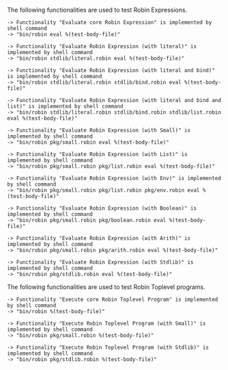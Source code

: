 The following functionalities are used to test Robin Expressions.

    -> Functionality "Evaluate core Robin Expression" is implemented by shell command
    -> "bin/robin eval %(test-body-file)"

    -> Functionality "Evaluate Robin Expression (with literal)" is implemented by shell command
    -> "bin/robin stdlib/literal.robin eval %(test-body-file)"

    -> Functionality "Evaluate Robin Expression (with literal and bind)" is implemented by shell command
    -> "bin/robin stdlib/literal.robin stdlib/bind.robin eval %(test-body-file)"

    -> Functionality "Evaluate Robin Expression (with literal and bind and list)" is implemented by shell command
    -> "bin/robin stdlib/literal.robin stdlib/bind.robin stdlib/list.robin eval %(test-body-file)"

    -> Functionality "Evaluate Robin Expression (with Small)" is implemented by shell command
    -> "bin/robin pkg/small.robin eval %(test-body-file)"

    -> Functionality "Evaluate Robin Expression (with List)" is implemented by shell command
    -> "bin/robin pkg/small.robin pkg/list.robin eval %(test-body-file)"

    -> Functionality "Evaluate Robin Expression (with Env)" is implemented by shell command
    -> "bin/robin pkg/small.robin pkg/list.robin pkg/env.robin eval %(test-body-file)"

    -> Functionality "Evaluate Robin Expression (with Boolean)" is implemented by shell command
    -> "bin/robin pkg/small.robin pkg/boolean.robin eval %(test-body-file)"

    -> Functionality "Evaluate Robin Expression (with Arith)" is implemented by shell command
    -> "bin/robin pkg/small.robin pkg/arith.robin eval %(test-body-file)"

    -> Functionality "Evaluate Robin Expression (with Stdlib)" is implemented by shell command
    -> "bin/robin pkg/stdlib.robin eval %(test-body-file)"

The following functionalities are used to test Robin Toplevel programs.

    -> Functionality "Execute core Robin Toplevel Program" is implemented by shell command
    -> "bin/robin %(test-body-file)"

    -> Functionality "Execute Robin Toplevel Program (with Small)" is implemented by shell command
    -> "bin/robin pkg/small.robin %(test-body-file)"

    -> Functionality "Execute Robin Toplevel Program (with Stdlib)" is implemented by shell command
    -> "bin/robin pkg/stdlib.robin %(test-body-file)"
